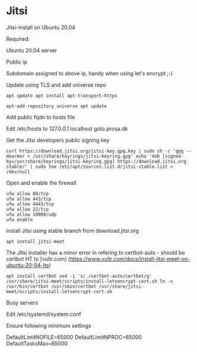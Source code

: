 # Jitsi
Jitsi-install on Ubuntu 20.04

Required:

Ubuntu 20.04 server

Public ip

Subdomain assigned to above ip, handy when using let's encrypt ;-)

Update using TLS and add universe repo
```
apt update apt install apt-transport-https 

apt-add-repository universe apt update
```
Add public fqdn to hosts file

Edit /etc/hosts to 127.0.0.1 localhost goto.prosa.dk

Get the Jitsi developers public signing key
```
curl https://download.jitsi.org/jitsi-key.gpg.key | sudo sh -c 'gpg --dearmor > /usr/share/keyrings/jitsi-keyring.gpg' echo 'deb [signed-by=/usr/share/keyrings/jitsi-keyring.gpg] https://download.jitsi.org stable/' | sudo tee /etc/apt/sources.list.d/jitsi-stable.list > /dev/null
```
Open and enable the firewall
```
ufw allow 80/tcp 
ufw allow 443/tcp 
ufw allow 4443/tcp 
ufw allow 22/tcp 
ufw allow 10000/udp 
ufw enable
```
install Jitsi using stable branch from download.jitsi.org
```
apt install jitsi-meet
```
The Jitsi installer has a minor error in refering to certbot-auto - should be certbot
HT to [vultr.com] (https://www.vultr.com/docs/install-jitsi-meet-on-ubuntu-20-04-lts)

```
apt install certbot sed -i 's/./certbot-auto/certbot/g' /usr/share/jitsi-meet/scripts/install-letsencrypt-cert.sh ln -s /usr/bin/certbot /usr/sbin/certbot /usr/share/jitsi-meet/scripts/install-letsencrypt-cert.sh
```
Busy servers

Edit /etc/systemd/system.conf

Ensure following minimum settings

DefaultLimitNOFILE=65000 
DefaultLimitNPROC=65000 
DefaultTasksMax=65000
